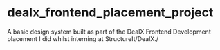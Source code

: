 # dealx_frontend_placement_project
A basic design system built as part of the DealX Frontend Development placement I did whilst interning at StructureIt/DealX./
